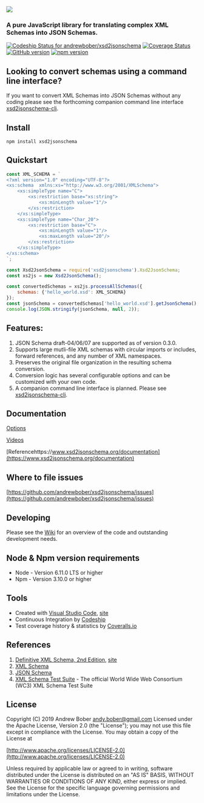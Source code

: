 

<img src="400dpiLogoCropped.png" style="display:block;margin:0 auto;">

###  A pure JavaScript library for translating complex XML Schemas into JSON Schemas.

[![Codeship Status for andrewbober/xsd2jsonschema](https://app.codeship.com/projects/ee9a49e0-46b3-0133-28c9-569fce9c4062/status?branch=master)](https://app.codeship.com/projects/104942)
[![Coverage Status](https://coveralls.io/repos/github/andrewbober/xsd2jsonschema/badge.svg?branch=master)](https://coveralls.io/github/andrewbober/xsd2jsonschema?branch=master)
[![GitHub version](https://badge.fury.io/gh/andrewbober%2Fxsd2jsonschema.png)](https://badge.fury.io/gh/andrewbober%2Fxsd2jsonschema)
[![npm version](https://badge.fury.io/js/xsd2jsonschema.svg)](https://badge.fury.io/js/xsd2jsonschema)

## Looking to convert schemas using a command line interface?

 If you want to convert XML Schemas into JSON Schemas without any coding please see the forthcoming companion command line interface [xsd2jsonschema-cli](https://www.npmjs.org/package/xsd2jsonschema-cli).

## Install

```
npm install xsd2jsonschema
```

## Quickstart
```javascript
const XML_SCHEMA = `
<?xml version="1.0" encoding="UTF-8"?>
<xs:schema  xmlns:xs="http://www.w3.org/2001/XMLSchema">
	<xs:simpleType name="C">
		<xs:restriction base="xs:string">
			<xs:minLength value="1"/>
		</xs:restriction>
	</xs:simpleType>
	<xs:simpleType name="Char_20">
		<xs:restriction base="C">
			<xs:minLength value="1"/>
			<xs:maxLength value="20"/>
		</xs:restriction>
	</xs:simpleType>
</xs:schema>
`;

const Xsd2JsonSchema = require('xsd2jsonschema').Xsd2JsonSchema;
const xs2js = new Xsd2JsonSchema();

const convertedSchemas = xs2js.processAllSchemas({
	schemas: {'hello_world.xsd': XML_SCHEMA}
});
const jsonSchema = convertedSchemas['hello_world.xsd'].getJsonSchema();
console.log(JSON.stringify(jsonSchema, null, 2));

```

## Features:
1. JSON Schema draft-04/06/07 are supported as of version 0.3.0.
2. Supports large mutli-file XML schemas with circular imports or includes, forward references, and any number of XML namespaces.
3. Preserves the original file organization in the resulting schema conversion.
4. Conversion logic has several configurable options and can be customized with your own code.
5. A companion command line interface is planned.  Please see [xsd2jsonschema-cli](https://www.npmjs.org/package/xsd2jsonschema-cli). 

## Documentation 
[Options](www.xsd2jsonschema.org/quickstartvideos)

[Videos](www.xsd2jsonschema.org/quickstartvideos)

[Referencehttps://www.xsd2jsonschema.org/documentation](https://www.xsd2jsonschema.org/documentation)

## Where to file issues 
[https://github.com/andrewbober/xsd2jsonschema/issues](https://github.com/andrewbober/xsd2jsonschema/issues)

## Developing
Please see the [Wiki](https://github.com/andrewbober/xsd2jsonschema/wiki/Developing) for an overview of the code and outstanding development needs.  

## Node & Npm version requirements
* Node - Version 6.11.0 LTS or higher
* Npm - Version 3.10.0 or higher

## Tools
* Created with [Visual Studio Code](https://github.com/Microsoft/vscode), [site](http://code.visualstudio.com)
* Continuous Integration by [Codeship](https://codeship.com)
* Test coverage history & statistics by [Coveralls.io](http://coveralls.io)

## References
1. [Definitive XML Schema, 2nd Edition](https://www.amazon.com/Definitive-XML-Schema-Priscilla-Walmsley/dp/0132886723), [site](https://www.pearsonhighered.com/program/Walmsley-Definitive-XML-Schema-2nd-Edition/PGM282380.html)
2. [XML Schema](https://www.w3.org/XML/Schema)
3. [JSON Schema](http://www.json-schema.org)
4. [XML Schema Test Suite](https://www.w3.org/XML/2004/xml-schema-test-suite) - The official World Wide Web Consortium (WC3) XML Schema Test Suite

## License
Copyright (C) 2019 Andrew Bober <andy.bober@gmail.com>
Licensed under the Apache License, Version 2.0 (the "License");
you may not use this file except in compliance with the License.
You may obtain a copy of the License at

[http://www.apache.org/licenses/LICENSE-2.0](http://www.apache.org/licenses/LICENSE-2.0)

Unless required by applicable law or agreed to in writing, software
distributed under the License is distributed on an "AS IS" BASIS,
WITHOUT WARRANTIES OR CONDITIONS OF ANY KIND, either express or implied.
See the License for the specific language governing permissions and
limitations under the License.
